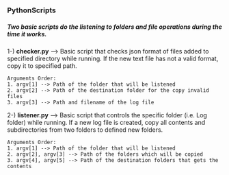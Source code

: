 ### PythonScripts
                  
##### Two basic scripts do the listening to folders and file operations during the time it works.

 1-) **checker.py** --> Basic script that checks json format of files added to specified directory while running. 
                   If the new text file has not a valid format, copy it to specified path.
```
Arguments Order:                  
1. argv[1] --> Path of the folder that will be listened                 
2. argv[2] --> Path of the destination folder for the copy invalid files
3. argv[3] --> Path and filename of the log file
```

 2-) **listener.py** --> Basic script that controls the specific folder (i.e. Log folder) while running. 
                    If a new log file is created, copy all contents and subdirectories from two folders to defined new folders.
```
Arguments Order:     
1. argv[1] --> Path of the folder that will be listened          
2. argv[2], argv[3] --> Path of the folders which will be copied 
3. argv[4], argv[5] --> Path of the destination folders that gets the contents                   
```
                    
